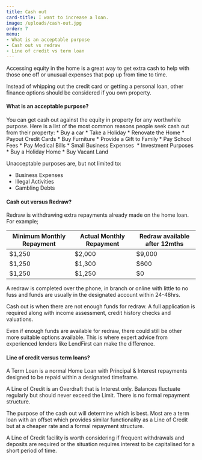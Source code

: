```yaml
---
title: Cash out
card-title: I want to increase a loan.
image: /uploads/cash-out.jpg
order: 7
menu:
- What is an acceptable purpose
- Cash out vs redraw
- Line of credit vs term loan
---
```


Accessing equity in the home is a great way to get extra cash to help with those one off or unusual expenses that pop up from time to time.

Instead of whipping out the credit card or getting a personal loan, other finance options should be considered if you own property.

<h4 id="what-is-an-acceptable-purpose">What is an acceptable purpose?</h4>
You can get cash out against the equity in property for any worthwhile purpose. Here is a list of the most common reasons people seek cash out from their property:
* Buy a car
* Take a Holiday
* Renovate the Home
* Payout Credit Cards
* Buy Furniture
* Provide a Gift to Family
* Pay School Fees
* Pay Medical Bills
* Small Business Expenses 
* Investment Purposes
* Buy a Holiday Home
* Buy Vacant Land

Unacceptable purposes are, but not limited to:
* Business Expenses
* Illegal Activities
* Gambling Debts

<h4 id="cash-out-vs-redraw">Cash out versus Redraw?</h4>
Redraw is withdrawing extra repayments already made on the home loan. For example;

| Minimum Monthly Repayment | Actual Monthly Repayment | Redraw available after 12mths |
|---------------------|----------------------|-------------------------------|
| $1,250              | $2,000               | $9,000                        |
| $1,250              | $1,300               | $600                          |
| $1,250              | $1,250               | $0                            |

A redraw is completed over the phone, in branch or online with little to no fuss and funds are usually in the designated account within 24-48hrs.

Cash out is when there are not enough funds for redraw.  A full application is required along with income assessment, credit history checks and valuations.

Even if enough funds are available for redraw, there could still be other more suitable options available.  This is where expert advice from experienced lenders like LendFirst can make the difference.

<h4 id="line-of-credit-vs-term-loan">Line of credit versus term loans?</h4>
A Term Loan is a normal Home Loan with Principal  & Interest repayments designed to be repaid within a designated timeframe.

A Line of Credit is an Overdraft that is Interest only.  Balances fluctuate regularly but should never exceed the Limit.  There is no formal repayment structure.

The purpose of the cash out will determine which is best.  Most are a term loan with an offset which provides similar functionality as a Line of Credit but at a cheaper rate and a formal repayment structure.

A Line of Credit facility is worth considering if frequent withdrawals and deposits are required or the situation requires interest to be capitalised for a short period of time.
